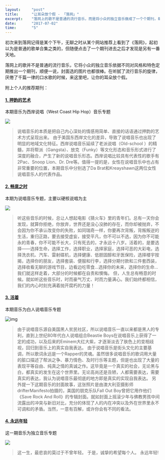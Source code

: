 ```yaml
---
layout:     "post"
title:      "让耳朵放个假 - 「落网」"
excerpt:    "落网上的歌不是普通的流行音乐，而是将小众的独立音乐做成了一个个期刊，每一个都是独具特色。"
date:       "2017-07-02"
time:       "5"
---
```


初次来到落网记得是某个下午，无聊之时从某个网站推荐上看到了《落网》，起初以为是普通的歌单合集之类的，但随便点击了一个期刊进去之后才发现是另有一番天地。

落网上的歌并不是普通的流行音乐，它将小众的独立音乐依据不同对风格和特色定期推出一个期刊，顺便一说，封面选的图片也都很棒。在听腻了流行音乐的旋律，厌倦了千篇一律的口水歌的时候，来这里吧，让你的耳朵放个假。

附上个人的推荐期刊：

#### [1. 押韵的艺术](http://www.luoo.net/music/621)
本期音乐为西岸说唱（West Coast Hip Hop）音乐专题

![](https://cdn.jsdelivr.net/gh/zuozizhen/oss@master/img/20201017164613.jpg)

> 说唱音乐的本质是把自己内心深处的情感用简单、直接的话语通过押韵的艺术方式呈现出来。
由于美国东西岸文化的差异，导致了说唱音乐也出现了明显的地域文化特征。西岸说唱音乐延续了老派说唱（Old-school ）的精髓，并将帮派（Gangsta）、放克（Funky）等文化形态和音乐形式进行了深度的融合，产生了新的说唱音乐形态。西岸说唱比较具有代表性的歌手有2Pac、Snoop Lion、Dr. Dre等。值得一提的是，女性在说唱音乐中也占有非常重要的位置，本期音乐中分别选了Da Brat和Kreayshawn这两位女性说唱音乐人的代表作品。

#### [2. 畅意之时](http://www.luoo.net/music/650)
本期为说唱音乐专题，主要以硬核说唱为主

![](https://cdn.jsdelivr.net/gh/zuozizhen/oss@master/img/20201017164718.jpg)

> 听这些音乐的时候，总让人想起电影《猜火车》里的青年们。总有一天你会发现，就算你拒绝，你放弃，世界还是没心没肺的存在，而你却被抛弃，不会因为你不承认改变你的失败，如同瑞奇一样，你要再次背叛，背叛叛逆的生活，重归正路，要去接受虚妄，接受平凡，你不可以不选，因为你不可能永的青春，你不可能不长大，只有死去的，才永远十八岁。活着的，是要选择——选择生命，选择工作，选择职业，选择家庭，选择可恶的大彩电，选择洗衣机、汽车、雷射碟机，选择健康、低胆固醇和牙医保险，选择楼宇按揭，选择你的朋友，选择套装、便服和行李，选择分期付款和三件套西装，选择收看无聊的游戏节目，边看边吃零食...选择你的未来，选择你的生命...
我们就这样走着，大部分的时候都在自责和懊悔。
但，人生总有畅意的时候。就如听这些音乐时，时而豪气万丈、时而力量满心。我们始终都相信，我们的内心时刻充满着抛开腐朽的力量！

#### [3. 活着](http://www.luoo.net/music/798")
本期音乐为白人说唱音乐专题

![img](https://cdn.jsdelivr.net/gh/zuozizhen/oss@master/img/20201017172155.jpg)

> 由于说唱音乐源自美国黑人贫民社区，所以说唱音乐一直以来都是黑人的专利，直到上世纪80年代白人说唱组合Beastie Boys在说唱音乐上获得了一定的成功，以及后来的Eminem大红大紫，才逐渐淡去了肤色上的变相歧视，回归到音乐上的真实自我表达。
由于说唱音乐是街头文化的主要基调，所以歌词永远是一个Rapper的灵魂。虽然很多说唱音乐的歌词用大量的脏口描述了帮派之争、暴力情色、及时行乐等主题，但是也出现了大量的表现平等自由、纯真之情的真诚之作。这毕竟是一个真实的社会，无论黑与白，都真实的发生在这个世界里。无论高尚还是丑陋，人都需要表达，需要真实的表达，我认为说唱音乐最彻底的地方即是真实的实现自我表达。
另外提一下这期音乐的封面故事，这张照片是由澳大利亚摄影师drifterManifesto拍摄的，美国的朋克乐队Fall Out Boy曾把它用作他们《Save Rock And Roll》的专辑封面。就如封面上摇滚少年与佛教男孩中间流露出的冲突与新旧对比，充分的体现了人的内在冲突以及外在世界里永不可调和的矛盾。当然，一意有百解，或许你会有不同的看法。

#### [4. 永远年轻](http://www.luoo.net/music/643)
这一期音乐为独立音乐专题

![](https://cdn.jsdelivr.net/gh/zuozizhen/oss@master/img/20201017164912.jpg)

> 这一生，最悲哀的莫过于不曾年轻。
于是，诚挚的希望每个人。
永远年轻!
